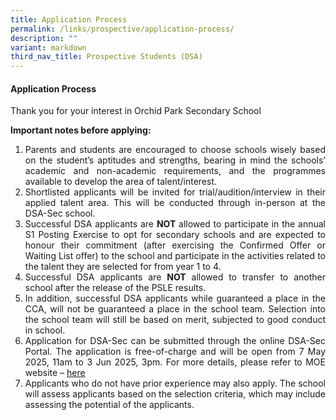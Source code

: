 ```yaml
---
title: Application Process
permalink: /links/prospective/application-process/
description: ""
variant: markdown
third_nav_title: Prospective Students (DSA)
---
```

<div align="justify">

<h4>Application Process</h4>

Thank you for your interest in Orchid Park Secondary School

<strong>Important notes before applying:</strong>

<ol><li>Parents and students are encouraged to choose schools wisely based on the student’s aptitudes and strengths, bearing in mind the schools’ academic and non-academic requirements, and the programmes available to develop the area of talent/interest.

</li><li>Shortlisted applicants will be invited for trial/audition/interview in their applied talent area. This will be conducted through in-person at the DSA-Sec school.

</li><li>Successful DSA applicants are <strong>NOT</strong> allowed to participate in the annual S1 Posting Exercise to opt for secondary schools and are expected to honour their commitment (after exercising the Confirmed Offer or Waiting List offer) to the school and participate in the activities related to the talent they are selected for from year 1 to 4.

</li><li>Successful DSA applicants are <strong>NOT</strong> allowed to transfer to another school after the release of the PSLE results.

</li><li>In addition, successful DSA applicants while guaranteed a place in the CCA, will not be guaranteed a place in the school team. Selection into the school team will still be based on merit, subjected to good conduct in school.

</li><li>Application for DSA-Sec can be submitted through the online DSA-Sec Portal. The application is free-of-charge and will be open from 7 May 2025, 11am to 3 Jun 2025, 3pm. For more details, please refer to MOE website – <a href="https://www.moe.gov.sg/secondary/dsa">here</a>
	
</li><li>Applicants who do not have prior experience may also apply. The school will assess applicants based on the selection criteria, which may include assessing the potential of the applicants.
	
</li></ol></div>
